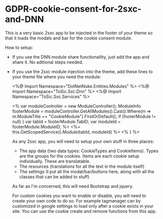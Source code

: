 # GDPR-cookie-consent-for-2sxc-and-DNN
This is a very basic 2sxc app to be injected in the footer of your theme so that it loads the modals and bar for the cookie consent module.

How to setup:
- If you use the DNN module share functionallity, just add the app and share it. No aditional steps needed.
- If you use the 2sxc module injection into the theme, add these lines to your theme file where you need the module:


	<%@ Import Namespace="DotNetNuke.Entities.Modules" %>
	<%@ Import Namespace="ToSic.Sxc.Dnn" %>
	<%@ Import Namespace="ToSic.Sxc.Services" %>
	
	<%
		var moduleController = new ModuleController();
		ModuleInfo footerModule = moduleController.GetAllModules().Cast<ModuleInfo>().Where(m => m.ModuleTitle == "CookieModule").FirstOrDefault();
		if (footerModule != null) {
			var tabId = footerModule.TabID;
			var moduleId = footerModule.ModuleID;
	%>
			<%= this.GetScopedService<IRenderService>().Module(tabId, moduleId) %>
	<%
		}
	%>
  
  
  As any 2sxc app, you will need to setup your own stuff in three places:
  - The app data (two data types: CookieTypes and CookieItems). Types are the groups for the cookies. Items are each cookie setup individually. These are translatable.
  - The resources (translations for all the text in the module itself)
  - The settings (I put all the modal/bar/buttons here, along with all the classes that can be added to stuff)
  
  As far as I'm concerned, this will need Bootstrap and jquery.
  
  For custom cookies you want to enable or disable, you will need to create your own code to do so. For example tagmanager can by customized in google settings to load only after a cookie exists in your site. You can use the cookie create and remove functions from this app.
